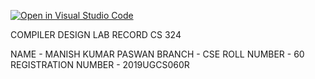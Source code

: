 [![Open in Visual Studio Code](https://classroom.github.com/assets/open-in-vscode-f059dc9a6f8d3a56e377f745f24479a46679e63a5d9fe6f495e02850cd0d8118.svg)](https://classroom.github.com/online_ide?assignment_repo_id=5571471&assignment_repo_type=AssignmentRepo)


COMPILER DESIGN LAB RECORD CS 324


NAME - MANISH KUMAR PASWAN
                                                                                                                                                                              BRANCH - CSE
ROLL NUMBER - 60
REGISTRATION NUMBER - 2019UGCS060R
